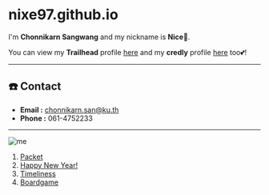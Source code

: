 # nixe97.github.io
I'm **Chonnikarn Sangwang** and my nickname is **Nice**🌈.

You can view my **Trailhead** profile [here](https://www.salesforce.com/trailblazer/axjppzawuuebz7hayx) and my **credly** profile [here](https://www.credly.com/users/nixechk) too💕!

---

## ☎️ Contact
- **Email :** [chonnikarn.san@ku.th](mailto:chonnikarn.san@ku.th)
- **Phone :** 061-4752233

--- 

![me](photo/profile.jpg)
1. [Packet](packet.md)
2. [Happy New Year!](HappyNewyear.md)
3. [Timeliness](timeliness.md)
4. [Boardgame](boardgame.md)
